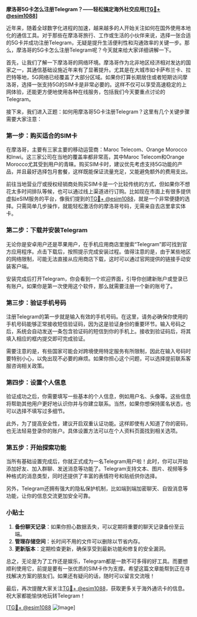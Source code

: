 **摩洛哥5G卡怎么注册Telegram？——轻松搞定海外社交应用[[TG💪+ @esim1088](https://t.me/s/esim1088)]**

近年来，随着全球数字化进程的加速，越来越多的人开始关注如何在国外使用本地化的通信工具。对于那些在摩洛哥旅行、工作或生活的小伙伴来说，选择一张合适的5G卡并成功注册Telegram，无疑是提升生活便利性和沟通效率的关键一步。那么，摩洛哥的5G卡怎么注册Telegram呢？今天就来给大家详细讲解一下。

首先，让我们了解一下摩洛哥的网络环境。摩洛哥作为北非地区经济相对发达的国家之一，其通信基础设施近年来有了显著提升。尤其是在大城市如卡萨布兰卡、拉巴特等地，5G网络已经覆盖了大部分区域。如果你打算长期居住或者短期访问摩洛哥，选择一张支持5G的SIM卡是非常必要的。这样不仅可以享受高速稳定的上网体验，还能更方便地使用各种在线服务，包括我们今天要重点讨论的Telegram。

接下来，我们进入正题：如何用摩洛哥5G卡注册Telegram？这里有几个关键步骤需要大家注意：

### 第一步：购买适合的SIM卡
在摩洛哥，主要有三家主要的移动运营商：Maroc Telecom、Orange Morocco和Inwi。这三家公司在当地的覆盖率都非常高，其中Maroc Telecom和Orange Morocco尤其受到用户的青睐。购买SIM卡时，建议优先考虑支持5G功能的产品，并且最好选择包月套餐，这样既能保证流量充足，又能避免额外的费用支出。

前往当地营业厅或授权经销商处购买SIM卡是一个比较传统的方式，但如果你不想花太多时间排队等候，也可以通过线上渠道进行订购。比如现在市面上有很多提供虚拟eSIM服务的平台，像我们提到的[TG💪+ @esim1088](https://t.me/s/esim1088)，就是一个非常便捷的选择。只需简单几步操作，就能轻松激活你的摩洛哥号码，无需亲自去店里拿实体卡。

### 第二步：下载并安装Telegram
无论你是安卓用户还是苹果用户，在手机应用商店里搜索“Telegram”即可找到官方应用程序。点击下载后，按照提示完成安装过程。值得注意的是，由于某些地区的网络限制，可能无法直接从应用商店下载，这时可以通过官网提供的链接手动安装客户端。

安装完成后打开Telegram，你会看到一个欢迎界面，引导你创建新账户或登录已有账户。如果你是第一次使用这个软件，那么就需要注册一个新的账号了。

### 第三步：验证手机号码
注册Telegram的第一步就是输入有效的手机号码。在这里，请务必确保你使用的手机号码能够正常接收短信验证码，因为这是验证身份的重要环节。输入号码之后，系统会自动发送一条包含验证码的短信到你的手机上。接收到验证码后，将其填入相应的框内提交即可完成验证。

需要注意的是，有些国家可能会对跨境使用特定服务有所限制，因此在输入号码时要特别小心，以免出现不必要的麻烦。如果你担心这个问题，可以选择提前联系客服咨询相关政策。

### 第四步：设置个人信息
验证成功之后，你需要填写一些基本的个人信息，例如用户名、头像等。这些信息将帮助其他用户更好地认识你并与你建立联系。当然，如果你想保持匿名状态，也可以选择不填写过多细节。

此外，为了提高安全性，建议开启双重认证功能。这样即使有人知道了你的密码，也无法轻易登录你的账户。具体设置方法可以在个人资料页面找到相关选项。

### 第五步：开始探索功能
当所有基础设置完成后，你就正式成为一名Telegram用户啦！此时，你可以开始添加好友、加入群聊、发送消息等功能了。Telegram支持文本、图片、视频等多种格式的消息类型，同时还提供了丰富的表情符号和贴纸供你选择。

另外，Telegram还拥有强大的隐私保护机制，比如端到端加密聊天、自毁消息等功能，让你的信息交流更加安全可靠。

### 小贴士
1. **备份聊天记录**：如果你担心数据丢失，可以定期将重要的聊天记录备份至云端。
2. **管理存储空间**：长时间不用的文件可以删除以节省内存。
3. **更新版本**：定期检查更新，确保享受到最新功能和修复的安全漏洞。

总之，无论是为了工作还是娱乐，Telegram都是一款不可多得的好工具。而要想顺利使用它，前提是要有一张优质的SIM卡作为支撑。希望这篇文章能帮到正在寻找解决方案的朋友们。如果还有疑问的话，随时可以留言交流哦！

最后，再次提醒大家关注[TG💪+ @esim1088](https://t.me/s/esim1088)，获取更多关于海外通讯卡的信息。祝大家都能愉快地玩转Telegram！

[[TG💪+ @esim1088](https://t.me/s/esim1088) ![Image](https://i.postimg.cc/4NQfJmqS/Snipaste-2025-05-13-00-14-12.png)]